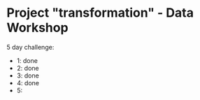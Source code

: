 # Project "transformation" - Data Workshop

5 day challenge:
- 1: done
- 2: done
- 3: done
- 4: done
- 5:
